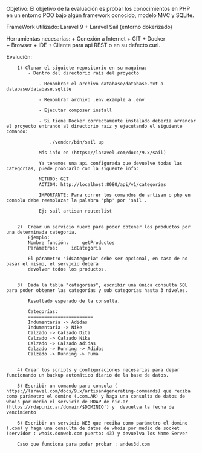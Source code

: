 Objetivo:
    El objetivo de la evaluación es probar los conocimientos en PHP en un entorno POO bajo algún framework conocido, 
    modelo MVC y SQLite.

FrameWork utilizado: Laravel 9 + Laravel Sail (entorno dokerizado)


Herramientas necesarias:
        + Conexión a Internet
        + GIT
        + Docker  
        + Browser
        + IDE 
        + Cliente para api REST o en su defecto curl.   
        

Evalución:
            
        1) Clonar el siguiete repositorio en su maquina:
            - Dentro del directorio raíz del proyecto

                - Renombrar el archivo database/database.txt a database/database.sqlite

                - Renombrar archivo .env.example a .env
            
                - Ejecutar composer install

                - Si tiene Docker correctamente instalado debería arrancar el proyecto entrando al directorio raíz y ejecutando el siguiente comando:
            
                    ./vendor/bin/sail up

                Más info en (https://laravel.com/docs/9.x/sail)
            
                Ya tenemos una api configurada que devuelve todas las categorías, puede probrarlo con la siguente info:
        
                METHOD: GET
                ACTION: http://localhost:8080/api/v1/categories

                IMPORTANTE: Para correr los comandos de artisan o php en consola debe reemplazar la palabra 'php' por 'sail'. 
            
                Ej: sail artisan route:list
            
    
        2)  Crear un servicio nuevo para poder obtener los productos por una determinada categoria.
            Ejemplo: 
    	    Nombre función: 	getProductos 
            Parámetros: 	idCategoria 
            
            El párametro "idCategoria" debe ser opcional, en caso de no pasar el mismo, el servicio deberá
            devolver todos los productos.
            
        
        3)  Dada la tabla "catagorias", escribir una única consulta SQL para poder obtener las categorías y sub categorías hasta 3 niveles.
            
            Resultado esperado de la consulta.
            
            Categorías:
            ========================
            Indumentaria -> Adidas
            Indumentaria -> Nike
            Calzado -> Calzado Dita
            Calzado -> Calzado Nike
            Calzado -> Calzado Adidas
            Calzado -> Running -> Adidas
            Calzado -> Running -> Puma 


        4) Crear los scripts y configuraciones necesarias para dejar funcionando un backup automático diario de la base de datos. 

        5) Escribir un comando para consola ( https://laravel.com/docs/9.x/artisan#generating-commands) que reciba como parámetro el domino (.com.AR) y haga una consulta de datos de whois por medio el servicio de RDAP de nic.ar (https://rdap.nic.ar/domain/$DOMINIO') y  devuelva la fecha de vencimiento

        6) Escribir un servicio WEB que reciba como parámetro el domino (.com) y haga una consulta de datos de whois por medio de socket (servidor : whois.donweb.com puerto: 43) y devuelva los Name Server

        Caso que funciona para poder probar : andes3d.com
